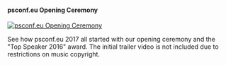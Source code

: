 ﻿#### psconf.eu Opening Ceremony

[![psconf.eu Opening Ceremony](https://i1.ytimg.com/vi/l0orBEF6D60/hqdefault.jpg "psconf.eu Opening Ceremony")](https://www.youtube.com/watch?v=l0orBEF6D60)

See how psconf.eu 2017 all started with our opening ceremony and the "Top Speaker 2016" award. The initial trailer video is not included due to restrictions on music copyright.


